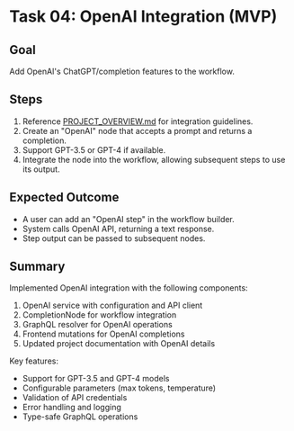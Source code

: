 # Task 04: OpenAI Integration (MVP)

## Goal
Add OpenAI's ChatGPT/completion features to the workflow.

## Steps
1. Reference [PROJECT_OVERVIEW.md](../PROJECT_OVERVIEW.md) for integration guidelines.
2. Create an "OpenAI" node that accepts a prompt and returns a completion.
3. Support GPT-3.5 or GPT-4 if available.
4. Integrate the node into the workflow, allowing subsequent steps to use its output.

## Expected Outcome
- A user can add an "OpenAI step" in the workflow builder.
- System calls OpenAI API, returning a text response.
- Step output can be passed to subsequent nodes.

## Summary
Implemented OpenAI integration with the following components:
1. OpenAI service with configuration and API client
2. CompletionNode for workflow integration
3. GraphQL resolver for OpenAI operations
4. Frontend mutations for OpenAI completions
5. Updated project documentation with OpenAI details

Key features:
- Support for GPT-3.5 and GPT-4 models
- Configurable parameters (max tokens, temperature)
- Validation of API credentials
- Error handling and logging
- Type-safe GraphQL operations
